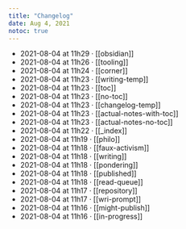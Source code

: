```yaml
---
title: "Changelog"
date: Aug 4, 2021
notoc: true
---
```


- 2021-08-04 at 11h29 · [[obsidian]]
- 2021-08-04 at 11h26 · [[tooling]]
- 2021-08-04 at 11h24 · [[corner]]
- 2021-08-04 at 11h23 · [[writing-temp]]
- 2021-08-04 at 11h23 · [[toc]]
- 2021-08-04 at 11h23 · [[no-toc]]
- 2021-08-04 at 11h23 · [[changelog-temp]]
- 2021-08-04 at 11h23 · [[actual-notes-with-toc]]
- 2021-08-04 at 11h23 · [[actual-notes-no-toc]]
- 2021-08-04 at 11h22 · [[_index]]
- 2021-08-04 at 11h19 · [[philo]]
- 2021-08-04 at 11h18 · [[faux-activism]]
- 2021-08-04 at 11h18 · [[writing]]
- 2021-08-04 at 11h18 · [[pondering]]
- 2021-08-04 at 11h18 · [[published]]
- 2021-08-04 at 11h18 · [[read-queue]]
- 2021-08-04 at 11h17 · [[repository]]
- 2021-08-04 at 11h17 · [[wri-prompt]]
- 2021-08-04 at 11h16 · [[might-publish]]
- 2021-08-04 at 11h16 · [[in-progress]]
